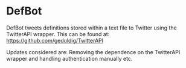 # DefBot
DefBot tweets definitions stored within a text file to Twitter using the TwitterAPI wrapper.
This can be found at: https://github.com/geduldig/TwitterAPI

Updates considered are: Removing the dependence on the TwitterAPI wrapper and handling authentication manually etc.
